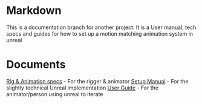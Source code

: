 # Markdown

This is a documentation branch for another project. It is a User manual, tech specs and guides for how to set up a motion matching animation system in unreal

# Documents

[Rig & Animation specs](./Rig%20%26%20Animation%20Specs.md) - For the rigger & animator 
[Setup Manual](./Setup%20Manual.md) - For the slightly technical Unreal implementation
[User Guide](./User%20Guide.md) - For the animator/person using unreal to iterate
